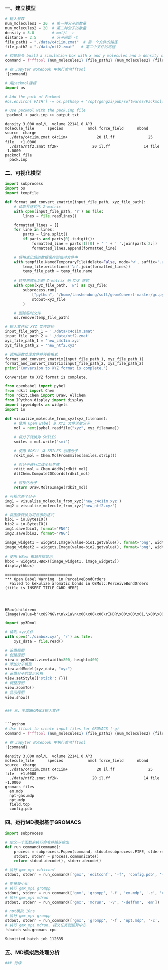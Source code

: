 ### 一、建立模型


```python
# 输入参数
num_molecules1 = 20  # 第一种分子的数量
num_molecules2 = 20  # 第二种分子的数量
density = 3.0        # mol/L -r
distance = 2.5       # 分子间距 -t
file_path1 = "./data/c4c1im.zmat"  # 第一个文件的路径
file_path2 = "./data/ntf2.zmat"   # 第二个文件的路径

# 构建命令 build a simulation box with x and y molecules and a density of densiy mol/L
command = f"fftool {num_molecules1} {file_path1} {num_molecules2} {file_path2} -r {density}"

# 在 Jupyter Notebook 中执行命令fftool
!{command}

# 用packmol建模
import os

# Add the path of Packmol
#os.environ['PATH'] -= os.pathsep + '/opt/gengzi/pub/softwares/Packmol/packmol-20.3.5'

# Use packmol with the pack.inp file
!packmol < pack.inp >> output.txt
```

    density 3.000 mol/L  volume 22141.0 A^3
    molecule_file      species           nmol force_field      nbond source  charge
      ./data/c4c1im.zmat c4c1im+             20 il.ff               25 file   +1.0000
      ./data/ntf2.zmat tf2N-               20 il.ff               14 file   -1.0000
    packmol file
      pack.inp


### 二、可视化模型


```python
import subprocess
import os
import tempfile

def format_and_convert_zmatrix(input_file_path, xyz_file_path):
    # 读取并格式化 Z-matrix
    with open(input_file_path, 'r') as file:
        lines = file.readlines()

    formatted_lines = []
    for line in lines:
        parts = line.split()
        if parts and parts[0].isdigit():
            formatted_line = parts[1][0] + ' ' + ' '.join(parts[2:])
            formatted_lines.append(formatted_line)

    # 将格式化后的数据保存到临时文件中
    with tempfile.NamedTemporaryFile(delete=False, mode='w', suffix='.zmat') as temp_file:
        temp_file.writelines('\n'.join(formatted_lines))
        temp_file_path = temp_file.name

    # 转换格式化后的 Z-matrix 到 XYZ 格式
    with open(xyz_file_path, 'w') as xyz_file:
        subprocess.run(
            ["python", "/home/tanshendong/soft/geomConvert-master/gc.py", "-zmat", temp_file_path],
            stdout=xyz_file
        )

    # 删除临时文件
    os.remove(temp_file_path)

# 输入文件和 XYZ 文件路径
input_file_path_1 = './data/c4c1im.zmat'
input_file_path_2 = './data/ntf2.zmat'
xyz_file_path_1 = 'new_c4c1im.xyz'
xyz_file_path_2 = 'new_ntf2.xyz'

# 调用函数处理文件并转换格式
format_and_convert_zmatrix(input_file_path_1, xyz_file_path_1)
format_and_convert_zmatrix(input_file_path_2, xyz_file_path_2)
print("Conversion to XYZ format is complete.")
```

    Conversion to XYZ format is complete.



```python
from openbabel import pybel
from rdkit import Chem
from rdkit.Chem import Draw, AllChem
from IPython.display import display
import ipywidgets as widgets
import io

def visualize_molecule_from_xyz(xyz_filename):
    # 使用 Open Babel 从 XYZ 文件读取分子
    mol = next(pybel.readfile("xyz", xyz_filename))

    # 将分子转换为 SMILES
    smiles = mol.write("smi")

    # 使用 RDKit 从 SMILES 创建分子
    rdkit_mol = Chem.MolFromSmiles(smiles.strip())

    # 对分子进行二维坐标生成
    rdkit_mol = Chem.AddHs(rdkit_mol)
    AllChem.Compute2DCoords(rdkit_mol)

    # 可视化分子
    return Draw.MolToImage(rdkit_mol)

# 可视化两个分子
img1 = visualize_molecule_from_xyz('new_c4c1im.xyz')
img2 = visualize_molecule_from_xyz('new_ntf2.xyz')

# 将图像转换为可显示的格式
bio1 = io.BytesIO()
bio2 = io.BytesIO()
img1.save(bio1, format='PNG')
img2.save(bio2, format='PNG')

image_widget1 = widgets.Image(value=bio1.getvalue(), format='png', width=200, height=200)
image_widget2 = widgets.Image(value=bio2.getvalue(), format='png', width=200, height=200)

# 使用 HBox 布局并排显示
hbox = widgets.HBox([image_widget1, image_widget2])
display(hbox)
```

    ==============================
    *** Open Babel Warning  in PerceiveBondOrders
      Failed to kekulize aromatic bonds in OBMol::PerceiveBondOrders (title is INSERT TITLE CARD HERE)
    



    HBox(children=(Image(value=b'\x89PNG\r\n\x1a\n\x00\x00\x00\rIHDR\x00\x00\x01,\x00\x00\x01,\x08\x02\x00\x00\x00…



```python
import py3Dmol

# 读取.xyz文件
with open('./simbox.xyz', 'r') as file:
    xyz_data = file.read()

# 设置视图
# 创建视图
view = py3Dmol.view(width=800, height=400)
# 添加分子模型
view.addModel(xyz_data, "xyz")
# 设置分子的显示风格
view.setStyle({'stick': {}})
# 调整视图
view.zoomTo()
# 显示视图
view.show()


### 三、生成GROMACS输入文件


```python
# Use fftool to create input files for GROMACS (-g)
command = f"fftool {num_molecules1} {file_path1} {num_molecules2} {file_path2} -r {density} -g"

# 在 Jupyter Notebook 中执行命令fftool
!{command}
```

    density 3.000 mol/L  volume 22141.0 A^3
    molecule_file      species           nmol force_field      nbond source  charge
      ./data/c4c1im.zmat c4c1im+             20 il.ff               25 file   +1.0000
      ./data/ntf2.zmat tf2N-               20 il.ff               14 file   -1.0000
    gromacs files
      em.mdp
      npt-gas.mdp
      npt.mdp
      field.top
      config.pdb


### 四、运行MD模拟基于GROMACS


```python
import subprocess

# 定义一个函数来执行命令并捕获输出
def run_command(command):
    process = subprocess.Popen(command, stdout=subprocess.PIPE, stderr=subprocess.PIPE)
    stdout, stderr = process.communicate()
    return stdout.decode(), stderr.decode()

# 执行 gmx_mpi editconf
stdout, stderr = run_command(['gmx', 'editconf', '-f', 'config.pdb', '-o', 'conf.gro'])

# 能量极小化
# 执行 gmx_mpi grompp
stdout, stderr = run_command(['gmx', 'grompp', '-f', 'em.mdp', '-c', 'conf.gro', '-p', 'field.top', '-o', 'em'])
# 执行 gmx_mpi mdrun
stdout, stderr = run_command(['gmx', 'mdrun', '-v', '-deffnm', 'em'])

# npt模拟 10ns
# 执行 gmx_mpi grompp
stdout, stderr = run_command(['gmx', 'grompp', '-f', 'npt.mdp', '-c', 'em.gro', '-p', 'field.top', '-o', 'npt'])
# 执行 gmx_mpi mdrun, 提交任务到超算中心
!sbatch sub.gromacs-cpu
```

    Submitted batch job 112635


### 五、MD模拟后处理分析


```python
### 待续
```
